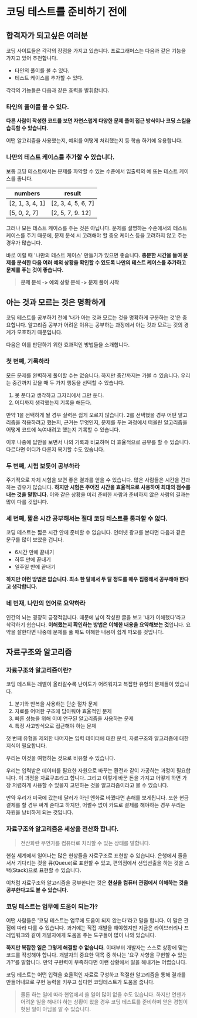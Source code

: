 # 코딩 테스트를 준비하기 전에

## 합격자가 되고싶은 여러분

코딩 사이트들은 각각의 장점을 가지고 있습니다. 프로그래머스는 다음과 같은 기능을 가지고 있어 추천합니다.

- 타인의 풀이를 볼 수 있다.
- 테스트 케이스를 추가할 수 있다.

각각의 기능들은 다음과 같은 효력을 발휘합니다.

### 타인의 풀이를 볼 수 있다.

**다른 사람이 작성한 코드를 보면 자연스럽게 다양한 문제 풀이 접근 방식이나 코딩 스킬을 습득할 수 있습니다.**

어떤 알고리즘을 사용했는지, 예외를 어떻게 처리했는지 등 학습 하기에 유용합니다.

### 나만의 테스트 케이스를 추가할 수 있습니다.

보통 코딩 테스트에서는 문제를 파악할 수 있는 수준에서 입출력의 예 또는 테스트 케이스를 줍니다.

| numbers         | result             |
|-----------------|--------------------|
| [2, 1, 3, 4, 1] | [2, 3, 4, 5, 6, 7] |
| [5, 0, 2, 7]    | [2, 5, 7, 9. 12]   |

그러나 모든 테스트 케이스를 주는 것은 아닙니다. 문제를 설명하는 수준에서의 테스트 케이스를 주기 때문에, 문제 분석 시 고려해야 할 중요 케이스 등을 고려하지 않고 주는 경우가 많습니다.

바로 이럴 때 '나만의 테스트 케이스' 만들기가 있으면 좋습니다. **충분한 시간을 들여 문제를 분석한 다음 여러 예외 상황을 확인할 수 있도록 나만의 테스트 케이스를 추가하고 문제를 푸는 것이 좋습니다.**


>**문제 분석 -> 예외 상황 분석 -> 문제 풀이 시작**

## 아는 것과 모르는 것은 명확하게

코딩 테스트를 공부하기 전에 '내가 아는 것과 모르는 것을 명확하게 구분하는 것'은 중요합니다. 알고리즘 공부가 어려운 이유는 공부하는 과정에서 아는 것과 모르는 것의 경계가 모호하기 때문입니다.

다음은 이를 판단하기 위한 효과적인 방법들을 소개합니다.

### 첫 번째, 기록하라

모든 문제를 완벽하게 풀이할 수는 없습니다. 하지만 중간까지는 가볼 수 있습니다. 우리는 중간까지 갔을 때 두 가지 행동을 선택할 수 있습니다.

1. 못 푼다고 생각하고 그자리에서 그만 둔다.
2. 어디까지 생각했는지 기록을 해둔다.

만약 1을 선택하게 될 경우 실력은 쉽게 오르지 않습니다. 2를 선택했을 경우 어떤 알고리즘을 적용하려고 했는지, 근거는 무엇인지, 문제를 푸는 과정에서 떠올린 알고리즘을 어떻게 코드에 녹여내려고 했는지 기록할 수 있습니다.

이후 나중에 답안을 보면서 나의 기록과 비교하며 더 효율적으로 공부를 할 수 있습니다. 다르다면 어디가 다른지 복기할 수도 있습니다.

### 두 번째, 시험 보듯이 공부하라

주기적으로 자체 시험을 보면 좋은 결과를 얻을 수 있습니다. 많은 사람들은 시간을 간과하는 경우가 많습니다. **하지만 시험은 주어진 시간을 효율적으로 사용하여 최대의 점수를 내는 것을 말합니다.** 이와 같은 상황을 미리 준비한 사람과 준비하지 않은 사람의 결과는 많이 다를 것입니다.

### 세 번째, 짧은 시간 공부해서는 절대 코딩 테스트를 통과할 수 없다.

코딩 테스트는 짧은 시간 안에 준비할 수 없습니다. 인터넷 광고를 본다면 다음과 같은 문구를 많이 보았을 겁니다.

- 6시간 만에 끝내기
- 하루 만에 끝내기
- 일주일 만에 끝내기

**하지만 이런 방법은 없습니다. 최소 한 달에서 두 달 정도를 매우 집중해서 공부해야 한다고 생각합니다.**


### 네 번재, 나만의 언어로 요약하라

인간의 뇌는 굉장히 긍정적입니다. 때문에 남이 작성한 글을 보고 '내가 이해했다'라고 착각하기 쉽습니다. **이해했는지 확인하는 방법은 이해한 내용을 요약해보는 것**입니다. 요약을 잘한다면 나중에 문제를 풀 때도 이해한 내용이 쉽게 떠오를 것입니다.

## 자료구조와 알고리즘

### 자료구조와 알고리즘이란?

코딩 테스트는 레벨이 올라갈수록 난이도가 어려워지고 복잡한 유형의 문제들이 있습니다.

1. 분기와 반복을 사용하는 단순 절차 문제
2. 자료를 어떠한 구조에 담아둬야 효율적인 문제
3. 빠른 성능을 위해 이미 연구된 알고리즘을 사용하는 문제
4. 특정 사고방식으로 접근해야 하는 문제

첫 번째 유형을 제외한 나머지는 입력 데이터에 대한 분석, 자료구조와 알고리즘에 대한 지식이 필요합니다.

우리는 이것을 여행하는 것으로 비유할 수 있습니다.

우리는 입력받은 데이터를 필요한 자원으로 바꾸는 환전과 같이 가공하는 과정이 필요합니다. 이 과정을 자료구조라고 합니다. 그리고 이렇게 바꾼 돈을 가지고 어떻게 하면 가장 저렴하게 사용할 수 있을지 고민하는 것을 알고리즘이라고 볼 수 있습니다.

만약 우리가 미국에 갔는데 달러가 아닌 엔화로 바꿨다면 손해를 보게됩니다. 또한 현금 결제를 할 경우 싸게 준다고 하지만, 어쩔수 없이 카드로 결제를 해야하는 경우 우리는 자원을 낭비하게 되는 것입니다.

### 자료구조와 알고리즘은 세상을 전산화 합니다.

>전산화란 무언가를 컴퓨터로 처리할 수 있는 상태를 말합니다.

현실 세계에서 일어나는 많은 현상들을 자료구조로 표현할 수 있습니다. 은행에서 줄을 서서 기다리는 것을 큐(Queue)로 표현할 수 있고, 편의점에서 선입선출을 하는 것을 스택(Stack)으로 표현할 수 있습니다. 

이처럼 자료구조와 알고리즘을 공부한다는 것은 **현실을 컴퓨터 관점에서 이해하는 것을 공부한다고도 볼 수 있습니다.**

### 코딩 테스트는 업무에 도움이 되는가?

어떤 사람들은 '코딩 테스트는 업무에 도움이 되지 않는다'라고 말을 합니다. 이 말은 관점에 따라 다를 수 있습니다. 과거에는 직접 개발을 해야했지만 지금은 라이브러리나 프레임워크와 같이 개발자에게 도움을 주는 도구들이 많이 나와 있습니다.

**하지만 복잡한 일은 그렇게 해결할 수 없습니다.** 이때부터 개발자는 스스로 상황에 맞는 코드를 작성해야 합니다. 개발자의 중요한 덕목 중 하나는 '요구 사항을 구현할 수 있는가?'를 말합니다. 만약 구현력이 부족하다면 이런 상황에서 일을 해내기는 어렵습니다.

코딩 테스트는 어떤 입력을 효율적인 자료로 구성하고 적절한 알고리즘을 통해 결과를 만들어내므로 구현 능력을 키우고 싶다면 코딩테스트가 도움을 줍니다.

> 물론 하는 일에 따라 현업에서 쓸 일이 많이 없을 수도 있습니다. 하지만 언젠가 어려운 일을 해내야 하는 상황이 왔을 경우 코딩 테스트를 준비하며 얻은 경험이 헛된 일이 아님을 알 수 있습니다.